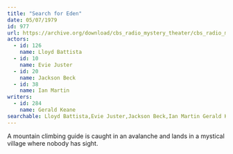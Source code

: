 ```yaml
---
title: "Search for Eden"
date: 05/07/1979
id: 977
url: https://archive.org/download/cbs_radio_mystery_theater/cbs_radio_mystery_theater-0951-1000.zip/cbs_radio_mystery_theater-0951-1000%2Fcbsrmt_0977_search_for_eden.mp3
actors:  
  - id: 126
    name: Lloyd Battista  
  - id: 10
    name: Evie Juster  
  - id: 20
    name: Jackson Beck  
  - id: 38
    name: Ian Martin
writers:  
  - id: 284
    name: Gerald Keane
searchable: Lloyd Battista,Evie Juster,Jackson Beck,Ian Martin Gerald Keane
---
```

A mountain climbing guide is caught in an avalanche and lands in a mystical village where nobody has sight.